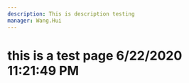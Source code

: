 ```yaml
---
description: This is description testing
manager: Wang.Hui
---
```

# this is a test page 6/22/2020 11:21:49 PM